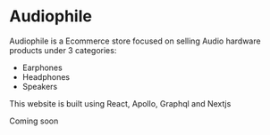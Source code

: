 # Audiophile

Audiophile is a Ecommerce store focused on selling Audio hardware products under 3 categories:

-   Earphones
-   Headphones
-   Speakers

This website is built using React, Apollo, Graphql and Nextjs

Coming soon
